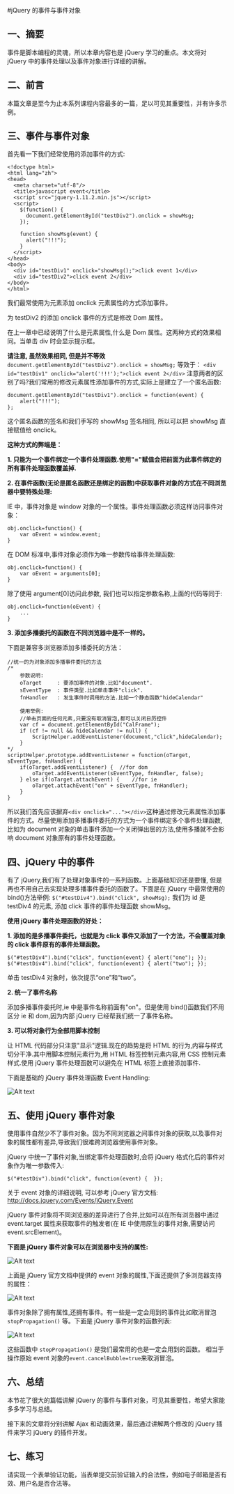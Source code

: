 #jQuery 的事件与事件对象
## 一、摘要

事件是脚本编程的灵魂，所以本章内容也是 jQuery 学习的重点。本文将对 jQuery 中的事件处理以及事件对象进行详细的讲解。 

## 二、前言

本篇文章是至今为止本系列课程内容最多的一篇，足以可见其重要性，并有许多示例。

## 三、事件与事件对象

首先看一下我们经常使用的添加事件的方式:
```
<!doctype html>
<html lang="zh">
<head>
  <meta charset="utf-8"/>
  <title>javascript event</title>
  <script src="jquery-1.11.2.min.js"></script>
  <script>
    $(function() {
      document.getElementById("testDiv2").onclick = showMsg;
    });
    
    function showMsg(event) {
      alert("!!!");
    }
  </script>
</head>
<body>
  <div id="testDiv1" onclick="showMsg();">click event 1</div>
  <div id="testDiv2">click event 2</div>
</body>
</html>
```

我们最常使用为元素添加 onclick 元素属性的方式添加事件。

为 testDiv2 的添加 onclick 事件的方式是修改 Dom 属性。

在上一章中已经说明了什么是元素属性,什么是 Dom 属性。这两种方式的效果相同。当单击 div 时会显示提示框。

**请注意, 虽然效果相同, 但是并不等效**
`document.getElementById("testDiv2").onclick = showMsg;`
等效于：
`<div id="testDiv1" onclick="alert('!!!');">click event 2</div>`
注意两者的区别了吗?我们常用的修改元素属性添加事件的方式,实际上是建立了一个匿名函数:
```
document.getElementById("testDiv1").onclick = function(event) {
    alert("!!!");
};
```

这个匿名函数的签名和我们手写的 showMsg 签名相同, 所以可以把 showMsg 直接赋值给 onclick。

**这种方式的弊端是：**

**1. 只能为一个事件绑定一个事件处理函数.使用"="赋值会把前面为此事件绑定的所有事件处理函数覆盖掉.**

**2. 在事件函数(无论是匿名函数还是绑定的函数)中获取事件对象的方式在不同浏览器中要特殊处理:**

IE 中，事件对象是 window 对象的一个属性。事件处理函数必须这样访问事件对象：

```
obj.onclick=function() {
    var oEvent = window.event;
}
```

在 DOM 标准中,事件对象必须作为唯一参数传给事件处理函数:

```
obj.onclick=function() {
    var oEvent = arguments[0];
}
```
除了使用 argument[0]访问此参数, 我们也可以指定参数名称,上面的代码等同于:

```
obj.onclick=function(oEvent) {
    ...
}
```
**3. 添加多播委托的函数在不同浏览器中是不一样的。**

下面是兼容多浏览器添加多播委托的方法：

```
//统一的为对象添加多播事件委托的方法
/*  
    参数说明:
    oTarget     : 要添加事件的对象.比如"document".
    sEventType  : 事件类型.比如单击事件"click".
    fnHandler   : 发生事件时调用的方法.比如一个静态函数"hideCalendar"
    
    使用举例:
    //单击页面的任何元素,只要没有取消冒泡,都可以关闭日历控件
    var cf = document.getElementById("CalFrame");
    if (cf != null && hideCalendar != null) {
        ScriptHelper.addEventListener(document,"click",hideCalendar);
    }
*/
scriptHelper.prototype.addEventListener = function(oTarget, sEventType, fnHandler) {
    if(oTarget.addEventListener) {  //for dom
        oTarget.addEventListener(sEventType, fnHandler, false);
    } else if(oTarget.attachEvent) {    //for ie
        oTarget.attachEvent("on" + sEventType, fnHandler);
    }
}
```

所以我们首先应该摒弃`<div onclick="..."></div>`这种通过修改元素属性添加事件的方式。尽量使用添加多播事件委托的方式为一个事件绑定多个事件处理函数,比如为 document 对象的单击事件添加一个关闭弹出层的方法,使用多播就不会影响 document 对象原有的事件处理函数。

## 四、jQuery 中的事件

有了 jQuery,我们有了处理对象事件的一系列函数。上面基础知识还是要懂, 但是再也不用自己去实现处理多播事件委托的函数了。下面是在 jQuery 中最常使用的 bind()方法举例:
`$("#testDiv4").bind("click", showMsg);`
我们为 id 是 testDiv4 的元素, 添加 click 事件的事件处理函数 showMsg。

**使用 jQuery 事件处理函数的好处：**

**1. 添加的是多播事件委托，也就是为 click 事件又添加了一个方法，不会覆盖对象的 click 事件原有的事件处理函数。**

```
$("#testDiv4").bind("click", function(event) { alert("one"); });
$("#testDiv4").bind("click", function(event) { alert("two"); });
```

单击 testDiv4 对象时，依次提示“one”和“two”。

**2. 统一了事件名称**

添加多播事件委托时,ie 中是事件名称前面有"on"。但是使用 bind()函数我们不用区分 ie 和 dom,因为内部 jQuery 已经帮我们统一了事件名称。

**3. 可以将对象行为全部用脚本控制**

让 HTML 代码部分只注意"显示"逻辑.现在的趋势是将 HTML 的行为,内容与样式切分干净.其中用脚本控制元素行为,用 HTML 标签控制元素内容,用 CSS 控制元素样式.使用 jQuery 事件处理函数可以避免在 HTML 标签上直接添加事件.

下面是基础的 jQuery 事件处理函数  Event Handling:

![Alt text](https://dn-anything-about-doc.qbox.me/jQuery/EventHandling.jpg)

## 五、使用 jQuery 事件对象

使用事件自然少不了事件对象。因为不同浏览器之间事件对象的获取,以及事件对象的属性都有差异,导致我们很难跨浏览器使用事件对象。

jQuery 中统一了事件对象,当绑定事件处理函数时,会将 jQuery 格式化后的事件对象作为唯一参数传入:

`$("#testDiv").bind("click", function(event) {  });`

关于 event 对象的详细说明, 可以参考 jQuery 官方文档: http://docs.jquery.com/Events/jQuery.Event

jQuery 事件对象将不同浏览器的差异进行了合并,比如可以在所有浏览器中通过 event.target 属性来获取事件的触发者(在 IE 中使用原生的事件对象,需要访问 event.srcElement)。 

**下面是 jQuery 事件对象可以在浏览器中支持的属性:**

![Alt text](https://dn-anything-about-doc.qbox.me/jQuery/EventObjType.jpg)

上面是 jQuery 官方文档中提供的 event 对象的属性,下面还提供了多浏览器支持的属性：

![Alt text](https://dn-anything-about-doc.qbox.me/jQuery/EventObjTypeMore.jpg)

事件对象除了拥有属性,还拥有事件。有一些是一定会用到的事件比如取消冒泡 `stopPropagation()` 等。下面是 jQuery 事件对象的函数列表:

![Alt text](https://dn-anything-about-doc.qbox.me/jQuery/EventObjFun.jpg)

这些函数中  `stopPropagation()`  是我们最常用的也是一定会用到的函数。 相当于操作原始 event 对象的`event.cancelBubble=true`来取消冒泡。

## 六、总结

本节花了很大的篇幅讲解 jQuery 的事件与事件对象，可见其重要性，希望大家能多多学习与总结。

接下来的文章将分别讲解 Ajax 和动画效果，最后通过讲解两个修改的 jQuery 插件来学习 jQuery 的插件开发。

## 七、练习

请实现一个表单验证功能，当表单提交前验证输入的合法性，例如电子邮箱是否有效、用户名是否合法等。
